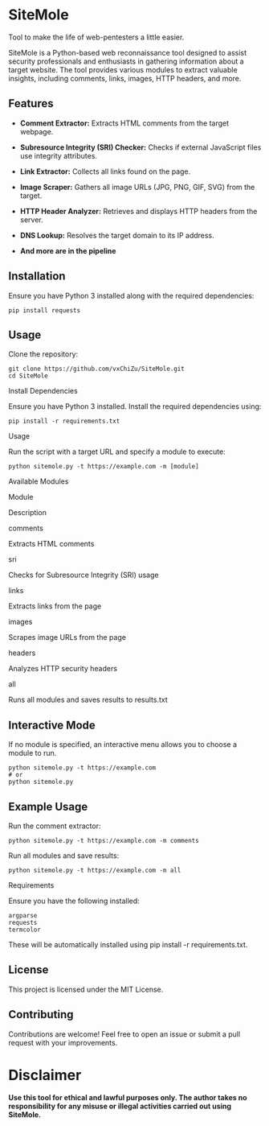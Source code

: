 # SiteMole
Tool to make the life of web-pentesters a little easier.


SiteMole is a Python-based web reconnaissance tool designed to assist security professionals and enthusiasts in gathering information about a target website. The tool provides various modules to extract valuable insights, including comments, links, images, HTTP headers, and more.

## Features

- **Comment Extractor:** Extracts HTML comments from the target webpage.

- **Subresource Integrity (SRI) Checker:** Checks if external JavaScript files use integrity attributes.

- **Link Extractor:** Collects all links found on the page.

- **Image Scraper:** Gathers all image URLs (JPG, PNG, GIF, SVG) from the target.

- **HTTP Header Analyzer:** Retrieves and displays HTTP headers from the server.

- **DNS Lookup:** Resolves the target domain to its IP address.

- **And more are in the pipeline**

## Installation

Ensure you have Python 3 installed along with the required dependencies:
```
pip install requests
```

## Usage

Clone the repository:
```
git clone https://github.com/vxChiZu/SiteMole.git
cd SiteMole
```
Install Dependencies

Ensure you have Python 3 installed. Install the required dependencies using:
```
pip install -r requirements.txt
```
Usage

Run the script with a target URL and specify a module to execute:
```
python sitemole.py -t https://example.com -m [module]
```
Available Modules

Module

Description

comments

Extracts HTML comments

sri

Checks for Subresource Integrity (SRI) usage

links

Extracts links from the page

images

Scrapes image URLs from the page

headers

Analyzes HTTP security headers

all

Runs all modules and saves results to results.txt

## Interactive Mode

If no module is specified, an interactive menu allows you to choose a module to run.
```
python sitemole.py -t https://example.com
# or
python sitemole.py
```

## Example Usage

Run the comment extractor:
```
python sitemole.py -t https://example.com -m comments
```
Run all modules and save results:
```
python sitemole.py -t https://example.com -m all
```
Requirements

Ensure you have the following installed:
```
argparse
requests
termcolor
```
These will be automatically installed using pip install -r requirements.txt.

## License

This project is licensed under the MIT License.
## Contributing

Contributions are welcome! Feel free to open an issue or submit a pull request with your improvements.

# Disclaimer

**Use this tool for ethical and lawful purposes only. The author takes no responsibility for any misuse or illegal activities carried out using SiteMole.**

